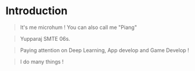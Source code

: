 # Introduction
> It's me microhum ! You can also call me "Piang"

> Yupparaj SMTE 06s.

> Paying attention on Deep Learning, App develop and Game Develop !

> I do many things !
